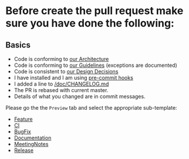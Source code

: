# Before create the pull request make sure you have done the following:

## Basics
- Code is conforming to [our Architecture](/doc/architecture)
- Code is conforming to [our Guidelines](/doc/guidelines)
      (exceptions are documented)
- Code is consistent to [our Design Decisions](/doc/decisions)
- I have installed and I am using [pre-commit hooks](../doc/contrib/README.md#Hooks)
- I added a line to [/doc/CHANGELOG.md](/doc/CHANGELOG.md)
- The PR is rebased with current master.
- Details of what you changed are in commit messages.

<!--
If you have any troubles fulfilling these criteria, please write about the trouble as comment in the PR.
We will help you, but we cannot accept PRs that do not fulfill the basics.
-->

Please go the the `Preview` tab and select the appropriate sub-template:

- [Feature](?expand=1&template=feature_template.md)
- [CI](?expand=1&template=ci_template.md)
- [BugFix](?expand=1&template=bugfix_template.md)
- [Documentation](?expand=1&template=documentation_template.md)
- [MeetingNotes](?expand=1&template=meeting_template.md)
- [Release](?expand=1&template=release_template.md)
